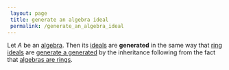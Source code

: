 ```yaml
---
 layout: page
 title: generate an algebra ideal
 permalink: /generate_an_algebra_ideal
---
```

Let $A$ be an [algebra](https://defsmath.github.io/DefsMath/algebra_over_a_field). Then its [ideals](https://defsmath.github.io/DefsMath/algebra_ideal) are **generated** in the same way that [ring ideals](https://defsmath.github.io/DefsMath/ring_ideal) are [generate a generated](https://defsmath.github.io/DefsMath/generate_a_###########generated) by the inheritance following from the fact that [algebras are rings](https://defsmath.github.io/DefsMath/algebras_are_rings).